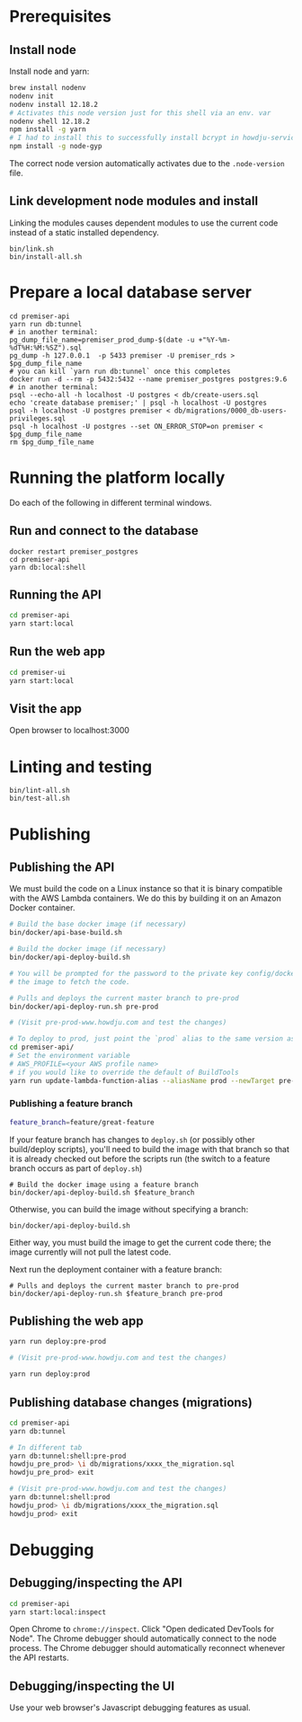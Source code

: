 # Prerequisites

## Install node

Install node and yarn:

```sh
brew install nodenv
nodenv init
nodenv install 12.18.2
# Activates this node version just for this shell via an env. var
nodenv shell 12.18.2
npm install -g yarn
# I had to install this to successfully install bcrypt in howdju-service-common
npm install -g node-gyp
```

The correct node version automatically activates due to the `.node-version` file.

## Link development node modules and install 

Linking the modules causes dependent modules to use the current code instead of a static installed dependency.

```
bin/link.sh
bin/install-all.sh
``` 

# Prepare a local database server

```
cd premiser-api
yarn run db:tunnel
# in another terminal:
pg_dump_file_name=premiser_prod_dump-$(date -u +"%Y-%m-%dT%H:%M:%SZ").sql
pg_dump -h 127.0.0.1  -p 5433 premiser -U premiser_rds > $pg_dump_file_name
# you can kill `yarn run db:tunnel` once this completes
docker run -d --rm -p 5432:5432 --name premiser_postgres postgres:9.6 
# in another terminal:
psql --echo-all -h localhost -U postgres < db/create-users.sql
echo 'create database premiser;' | psql -h localhost -U postgres
psql -h localhost -U postgres premiser < db/migrations/0000_db-users-privileges.sql
psql -h localhost -U postgres --set ON_ERROR_STOP=on premiser < $pg_dump_file_name
rm $pg_dump_file_name
```

# Running the platform locally

Do each of the following in different terminal windows.

## Run and connect to the database 

```
docker restart premiser_postgres
cd premiser-api
yarn db:local:shell
```

## Running the API
```sh
cd premiser-api
yarn start:local
```

## Run the web app
```sh
cd premiser-ui
yarn start:local
```

## Visit the app

Open browser to localhost:3000

# Linting and testing

```
bin/lint-all.sh
bin/test-all.sh
```

# Publishing

## Publishing the API

We must build the code on a Linux instance so that it is binary compatible with the AWS Lambda containers.  We do this
by building it on an Amazon Docker container.

```sh
# Build the base docker image (if necessary)
bin/docker/api-base-build.sh

# Build the docker image (if necessary)
bin/docker/api-deploy-build.sh

# You will be prompted for the password to the private key config/docker/id_rsa_howdju_readonly, which allows
# the image to fetch the code.

# Pulls and deploys the current master branch to pre-prod
bin/docker/api-deploy-run.sh pre-prod

# (Visit pre-prod-www.howdju.com and test the changes)

# To deploy to prod, just point the `prod` alias to the same version as the `pre-prod` alias
cd premiser-api/
# Set the environment variable
# AWS_PROFILE=<your AWS profile name>
# if you would like to override the default of BuildTools
yarn run update-lambda-function-alias --aliasName prod --newTarget pre-prod
```

### Publishing a feature branch

```sh
feature_branch=feature/great-feature
```

If your feature branch has changes to `deploy.sh` (or possibly other build/deploy scripts), you'll need to build the 
image with that branch so that it is already checked out before the scripts run (the switch to a feature branch occurs 
as part of `deploy.sh`)

```
# Build the docker image using a feature branch 
bin/docker/api-deploy-build.sh $feature_branch
```

Otherwise, you can build the image without specifying a branch:

```
bin/docker/api-deploy-build.sh
```

Either way, you must build the image to get the current code there; the image currently will not pull the latest code.

Next run the deployment container with a feature branch:

```
# Pulls and deploys the current master branch to pre-prod
bin/docker/api-deploy-run.sh $feature_branch pre-prod
```

## Publishing the web app
```sh
yarn run deploy:pre-prod

# (Visit pre-prod-www.howdju.com and test the changes)

yarn run deploy:prod
```

## Publishing database changes (migrations)

```sh
cd premiser-api
yarn db:tunnel

# In different tab
yarn db:tunnel:shell:pre-prod
howdju_pre_prod> \i db/migrations/xxxx_the_migration.sql
howdju_pre_prod> exit

# (Visit pre-prod-www.howdju.com and test the changes)
yarn db:tunnel:shell:prod
howdju_prod> \i db/migrations/xxxx_the_migration.sql
howdju_prod> exit
```

# Debugging

## Debugging/inspecting the API

```sh
cd premiser-api
yarn start:local:inspect
```

Open Chrome to `chrome://inspect`.  Click "Open dedicated DevTools for Node".  The Chrome debugger should automatically
connect to the node process.  The Chrome debugger should automatically reconnect whenever the API restarts.

## Debugging/inspecting the UI

Use your web browser's Javascript debugging features as usual.

